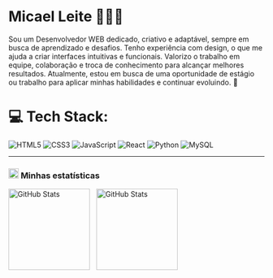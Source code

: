 # Micael Leite 👨🏽‍💻

Sou um Desenvolvedor WEB dedicado, criativo e adaptável, sempre em busca de aprendizado e desafios. Tenho experiência com design, o que me ajuda a criar interfaces intuitivas e funcionais. Valorizo o trabalho em equipe, colaboração e troca de conhecimento para alcançar melhores resultados. Atualmente, estou em busca de uma oportunidade de estágio ou trabalho para aplicar minhas habilidades e continuar evoluindo. 🚀

# 💻 Tech Stack:

![HTML5](https://img.shields.io/badge/html5-%23E34F26.svg?style=for-the-badge&logo=html5&logoColor=white) ![CSS3](https://img.shields.io/badge/css3-%231572B6.svg?style=for-the-badge&logo=css3&logoColor=white) ![JavaScript](https://img.shields.io/badge/javascript-%23323330.svg?style=for-the-badge&logo=javascript&logoColor=%23F7DF1E)
![React](https://img.shields.io/badge/react-0D0628.svg?style=for-the-badge&logo=react) ![Python](https://img.shields.io/badge/python-3670A0?style=for-the-badge&logo=python&logoColor=ffdd54) ![MySQL](https://img.shields.io/badge/mysql-%2300f.svg?style=for-the-badge&logo=mysql&logoColor=white)

---

<h3>
  <picture>
    <source type="image/webp" srcset="https://fonts.gstatic.com/s/e/notoemoji/latest/26a1/512.webp" />
    <img src="https://fonts.gstatic.com/s/e/notoemoji/latest/26a1/512.gif" alt="⚡" width="20" />
  </picture>
  Minhas estatísticas
</h3>

<p>
  <img 
    align="left" 
    alt="GitHub Stats" 
    height="160" 
    style="padding-right: 10px;" 
    src="https://github-readme-stats.vercel.app/api?username=Micaelleitee&show_icons=true&theme=dark&include_all_commits=true&locale=pt-br" 
  />

<img 
      align="left" 
      alt="GitHub Stats" 
      height="160" 
      src="https://github-readme-stats.vercel.app/api/top-langs/?username=Micaelleitee&theme=dark&layout=compact&custom_title=Tecnologias&langs_count=9" 
  />

</p>
